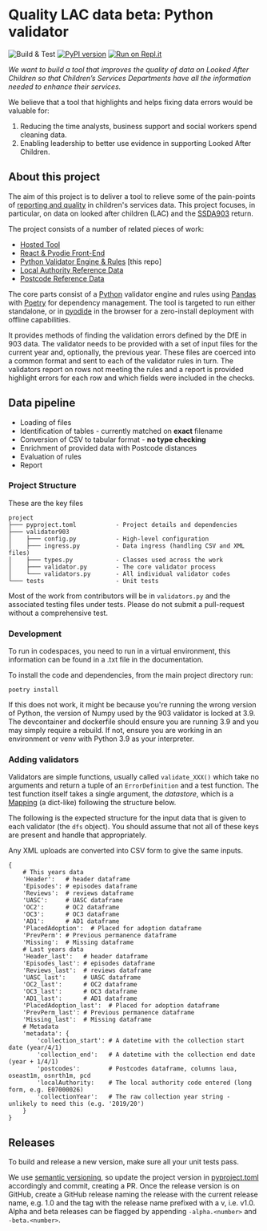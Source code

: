 # Quality LAC data beta: Python validator

![Build & Test](https://github.com/SocialFinanceDigitalLabs/quality-lac-data-beta-validator/actions/workflows/run-tests.yml/badge.svg)
[![PyPI version](https://badge.fury.io/py/quality-lac-data-validator.svg)](https://badge.fury.io/py/quality-lac-data-validator)
[![Run on Repl.it](https://repl.it/badge/github/SocialFinanceDigitalLabs/quality-lac-data-beta-validator)](https://repl.it/github/SocialFinanceDigitalLabs/quality-lac-data-beta-validator)

*We want to build a tool that improves the quality of data on Looked After Children so that Children’s Services Departments have all the information needed to enhance their services.*

We believe that a tool that highlights and helps fixing data errors would be valuable for:

1.   Reducing the time analysts, business support and social workers spend cleaning data.
2.   Enabling leadership to better use evidence in supporting Looked After Children.

## About this project

The aim of this project is to deliver a tool to relieve some of the pain-points
of [reporting and quality][qlac-blog] in children's services data. This project
focuses, in particular, on data on looked after children (LAC) and the
[SSDA903][dfe-903] return.

The project consists of a number of related pieces of work:

* [Hosted Tool][qlac]
* [React & Pyodie Front-End][qlac-front-end]
* [Python Validator Engine & Rules][qlac-engine] [this repo]
* [Local Authority Reference Data][qlac-ref-la]
* [Postcode Reference Data][qlac-ref-pc]

The core parts consist of a [Python][python] validator engine and rules using
[Pandas][pandas] with [Poetry][poetry] for dependency management. The tool is targeted
to run either standalone, or in [pyodide][pyodide] in the browser for a zero-install
deployment with offline capabilities.

It provides methods of finding the validation errors defined by the DfE in 903 data.
The validator needs to be provided with a set of input files for the current year and,
optionally, the previous year. These files are coerced into a common format and sent to
each of the validator rules in turn. The validators report on rows not meeting the rules
and a report is provided highlight errors for each row and which fields were included in
the checks.

## Data pipeline

* Loading of files
* Identification of tables - currently matched on **exact** filename
* Conversion of CSV to tabular format - **no type checking**
* Enrichment of provided data with Postcode distances
* Evaluation of rules
* Report

### Project Structure

These are the key files

```
project
├─── pyproject.toml           - Project details and dependencies
├─── validator903
│    ├─── config.py           - High-level configuration
│    ├─── ingress.py          - Data ingress (handling CSV and XML files)
│    ├─── types.py            - Classes used across the work
│    ├─── validator.py        - The core validator process
│    └─── validators.py       - All individual validator codes
└─── tests                    - Unit tests
```

Most of the work from contributors will be in `validators.py` and the associated testing files under
tests. Please do not submit a pull-request without a comprehensive test.

### Development

To run in codespaces, you need to run in a virtual environment, this information can be found in a .txt file in the documentation.

To install the code and dependencies, from the main project directory run:

```
poetry install
```

If this does not work, it might be because you're running the wrong version of Python, the version of Numpy used by the 903 validator is locked at 3.9. The devcontainer and dockerfile should ensure you are running 3.9 and you may simply require a rebuild. If not, ensure you are working in an environment or venv with Python 3.9 as your interpreter.

### Adding validators

Validators are simple functions, usually called `validate_XXX()` which take no arguments and
return a tuple of an `ErrorDefinition` and a test function. The test function itself takes
a single argument, the *datastore*, which is a [Mapping][py-mapping] (a dict-like) following the structure below.

The following is the expected structure for the input data that is given to each validator (the `dfs` object).
You should assume that not all of these keys are present and handle that appropriately.

Any XML uploads are converted into CSV form to give the same inputs.

```
{
    # This years data
    'Header':   # header dataframe
    'Episodes': # episodes dataframe
    'Reviews':  # reviews dataframe
    'UASC':     # UASC dataframe
    'OC2':      # OC2 dataframe
    'OC3':      # OC3 dataframe
    'AD1':      # AD1 dataframe
    'PlacedAdoption':  # Placed for adoption dataframe
    'PrevPerm': # Previous permanence dataframe
    'Missing':  # Missing dataframe
    # Last years data
    'Header_last':   # header dataframe
    'Episodes_last': # episodes dataframe
    'Reviews_last':  # reviews dataframe
    'UASC_last':     # UASC dataframe
    'OC2_last':      # OC2 dataframe
    'OC3_last':      # OC3 dataframe
    'AD1_last':      # AD1 dataframe
    'PlacedAdoption_last':  # Placed for adoption dataframe
    'PrevPerm_last': # Previous permanence dataframe
    'Missing_last':  # Missing dataframe
    # Metadata
    'metadata': {
        'collection_start': # A datetime with the collection start date (year/4/1)
        'collection_end':   # A datetime with the collection end date (year + 1/4/1)
        'postcodes':        # Postcodes dataframe, columns laua, oseast1m, osnrth1m, pcd
        'localAuthority:    # The local authority code entered (long form, e.g. E07000026)
        'collectionYear':   # The raw collection year string - unlikely to need this (e.g. '2019/20')
    }
}
```

## Releases

To build and release a new version, make sure all your unit tests pass.

We use [semantic versioning][semver], so update the project version in [pyproject.toml](./pyproject.toml) accordingly
and commit, creating a PR. Once the release version is on GitHub, create a GitHub release naming the release with the 
current release name, e.g. 1.0 and the tag with the release name prefixed with a v, i.e. v1.0. Alpha and beta releases 
can be flagged by appending `-alpha.<number>` and `-beta.<number>`.


[qlac-blog]: https://www.socialfinance.org.uk/blogs/better-data-children-care-building-common-approach
[dfe-903]: https://www.gov.uk/guidance/children-looked-after-return-guide-to-submitting-data

[python]: https://www.python.org/
[pandas]: https://pandas.pydata.org/
[poetry]: https://python-poetry.org/
[pyodide]: https://pyodide.org/en/stable/
[semver]: https://semver.org/

[qlac]: https://sfdl.org.uk/quality-lac-data-beta/
[qlac-front-end]: https://github.com/SocialFinanceDigitalLabs/quality-lac-data-beta
[qlac-engine]: https://github.com/SocialFinanceDigitalLabs/quality-lac-data-beta-validator
[qlac-ref-la]: https://github.com/SocialFinanceDigitalLabs/quality-lac-data-ref-authorities
[qlac-ref-pc]: https://github.com/SocialFinanceDigitalLabs/quality-lac-data-ref-postcodes

[py-mapping]: https://docs.python.org/3/library/collections.abc.html#collections.abc.Mapping
